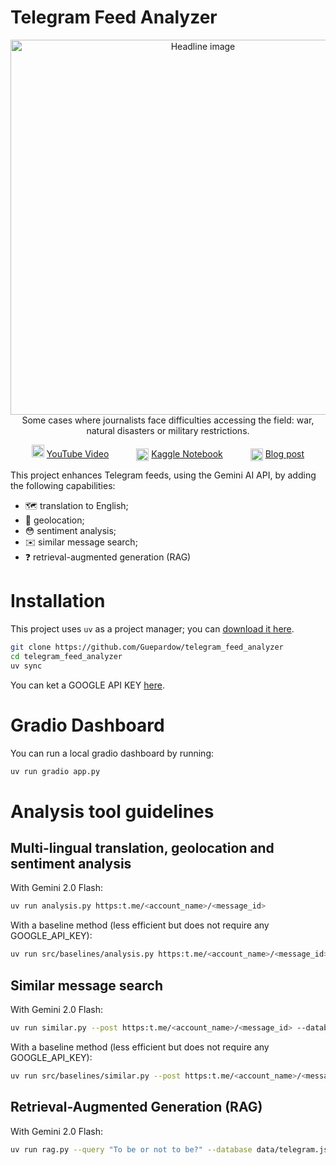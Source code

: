 # Telegram Feed Analyzer

<p align="center">
    <img src="https://www.mehdimiah.com/blog/telegram_feed_analyzer/main_400p.png" alt="Headline image" width="600"/><br>Some cases where journalists face difficulties accessing the field: war,  natural disasters or military restrictions.
</p>

<p align="center">
    <img src="https://mehdimiah.com/blog/telegram_feed_analyzer/icon/youtube.png" alt="YouTube" width="20px">
    <a href="https://www.youtube.com/watch?v=oqyiQ377ngA">YouTube Video</a>
    <img src="https://mehdimiah.com/blog/telegram_feed_analyzer/icon/kaggle.png" alt="Kaggle" width="20px" style="vertical-align: middle;margin-left:40px">
    <a href="https://www.kaggle.com/code/guepardow/telegram-feed-analyzer">Kaggle Notebook</a>
    <img src="https://mehdimiah.com/blog/telegram_feed_analyzer/icon/blog.png" alt="Blog" width="20px" style="vertical-align: middle;margin-left:40px">
    <a href="https://www.kaggle.com/code/guepardow/telegram-feed-analyzer">Blog post</a>
</p>

This project enhances Telegram feeds, using the Gemini AI API, by adding the following capabilities:
- 🗺️ translation to English;
- 📍 geolocation;
- 😳 sentiment analysis;
- ✉️ similar message search;
- ❓ retrieval-augmented generation (RAG)

# Installation

This project uses `uv` as a project manager; you can [download it here](https://docs.astral.sh/uv/).

```sh
git clone https://github.com/Guepardow/telegram_feed_analyzer
cd telegram_feed_analyzer
uv sync
```

You can ket a GOOGLE API KEY [here](https://aistudio.google.com/app/apikey).

# Gradio Dashboard

You can run a local gradio dashboard by running:

```sh
uv run gradio app.py
```

# Analysis tool guidelines

## Multi-lingual translation, geolocation and sentiment analysis

With Gemini 2.0 Flash:
```bash
uv run analysis.py https:t.me/<account_name>/<message_id>
```

With a baseline method (less efficient but does not require any GOOGLE_API_KEY):
```bash
uv run src/baselines/analysis.py https:t.me/<account_name>/<message_id>
```

## Similar message search

With Gemini 2.0 Flash:
```bash
uv run similar.py --post https:t.me/<account_name>/<message_id> --database data/telegram.json
```

With a baseline method (less efficient but does not require any GOOGLE_API_KEY):
```bash
uv run src/baselines/similar.py --post https:t.me/<account_name>/<message_id> --database data/telegram.json
```

## Retrieval-Augmented Generation (RAG)

With Gemini 2.0 Flash:
```bash
uv run rag.py --query "To be or not to be?" --database data/telegram.json
```


